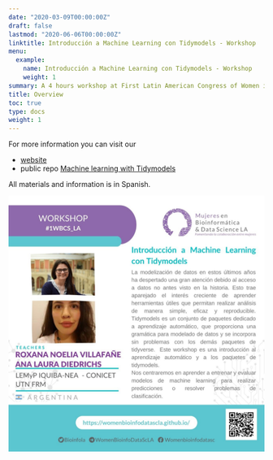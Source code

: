 ```yaml
---
date: "2020-03-09T00:00:00Z"
draft: false
lastmod: "2020-06-06T00:00:00Z"
linktitle: Introducción a Machine Learning con Tidymodels - Workshop
menu:
  example:
    name: Introducción a Machine Learning con Tidymodels - Workshop
    weight: 1
summary: A 4 hours workshop at First Latin American Congress of Women in Bioinformatics & Data Science - Virtual Edition 2020 -
title: Overview
toc: true
type: docs
weight: 1
---
```

  
For more information you can visit our 
* [website](https://ml-tidy-wibds.netlify.app/) 
* public repo [Machine learning with Tidymodels](https://github.com/data-datum/ML_tidymodels) 

All materials and information is in Spanish.

![Propaganda](https://github.com/data-datum/rnv-cv/blob/master/static/files/workshop-propaganda.jpeg?raw=true)


